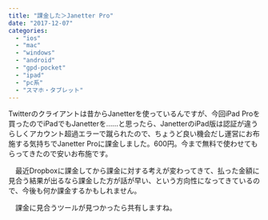 ```yaml
---
title: "課金した＞Janetter Pro"
date: "2017-12-07"
categories: 
  - "ios"
  - "mac"
  - "windows"
  - "android"
  - "gpd-pocket"
  - "ipad"
  - "pc系"
  - "スマホ・タブレット"
---
```


Twitterのクライアントは昔からJanetterを使っているんですが、今回iPad Proを買ったのでiPadでもJanetterを……と思ったら、JanetterのiPad版は認証が違うらしくアカウント超過エラーで蹴られたので、ちょうど良い機会だし運営にお布施する気持ちでJanetter Proに課金しました。600円。今まで無料で使わせてもらってきたので安いお布施です。

　最近Dropboxに課金してから課金に対する考えが変わってきて、払った金額に見合う結果が出るなら課金した方が話が早い、という方向性になってきているので、今後も何か課金するかもしれません。

　課金に見合うツールが見つかったら共有しますね。
